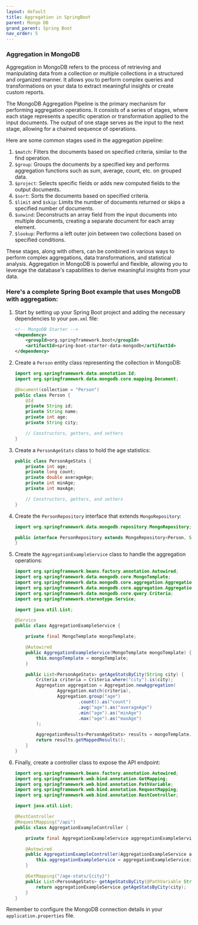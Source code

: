```yaml
---
layout: default
title: Aggregation in SpringBoot
parent: Mongo DB
grand_parent: Spring Boot
nav_order: 5
---
```

### Aggregation in MongoDB 
Aggregation in MongoDB refers to the process of retrieving and manipulating data from a collection or multiple collections in a structured and organized manner. It allows you to perform complex queries and transformations on your data to extract meaningful insights or create custom reports.

The MongoDB Aggregation Pipeline is the primary mechanism for performing aggregation operations. It consists of a series of stages, where each stage represents a specific operation or transformation applied to the input documents. The output of one stage serves as the input to the next stage, allowing for a chained sequence of operations.

Here are some common stages used in the aggregation pipeline:

1. `$match`: Filters the documents based on specified criteria, similar to the find operation.
2. `$group`: Groups the documents by a specified key and performs aggregation functions such as sum, average, count, etc. on grouped data.
3. `$project`: Selects specific fields or adds new computed fields to the output documents.
4. `$sort`: Sorts the documents based on specified criteria.
5. `$limit` and `$skip`: Limits the number of documents returned or skips a specified number of documents.
6. `$unwind`: Deconstructs an array field from the input documents into multiple documents, creating a separate document for each array element.
7. `$lookup`: Performs a left outer join between two collections based on specified conditions.

These stages, along with others, can be combined in various ways to perform complex aggregations, data transformations, and statistical analysis. Aggregation in MongoDB is powerful and flexible, allowing you to leverage the database's capabilities to derive meaningful insights from your data.

###  Here's a complete Spring Boot example that uses MongoDB with aggregation:
1. Start by setting up your Spring Boot project and adding the necessary dependencies to your `pom.xml` file:
    ```xml
    <!-- MongoDB Starter -->
    <dependency>
        <groupId>org.springframework.boot</groupId>
        <artifactId>spring-boot-starter-data-mongodb</artifactId>
    </dependency>
    ```
2. Create a `Person` entity class representing the collection in MongoDB:
    ```java
    import org.springframework.data.annotation.Id;
    import org.springframework.data.mongodb.core.mapping.Document;
    
    @Document(collection = "Person")
    public class Person {
        @Id
        private String id;
        private String name;
        private int age;
        private String city;
    
        // Constructors, getters, and setters
    }
    ```
3. Create a `PersonAgeStats` class to hold the age statistics:
    ```java
    public class PersonAgeStats {
        private int age;
        private long count;
        private double averageAge;
        private int minAge;
        private int maxAge;
    
        // Constructors, getters, and setters
    }
    ```
4. Create the `PersonRepository` interface that extends `MongoRepository`:
    ```java
    import org.springframework.data.mongodb.repository.MongoRepository;
    
    public interface PersonRepository extends MongoRepository<Person, String> {
    }
    ```
5. Create the `AggregationExampleService` class to handle the aggregation operations:
    ```java
    import org.springframework.beans.factory.annotation.Autowired;
    import org.springframework.data.mongodb.core.MongoTemplate;
    import org.springframework.data.mongodb.core.aggregation.Aggregation;
    import org.springframework.data.mongodb.core.aggregation.AggregationResults;
    import org.springframework.data.mongodb.core.query.Criteria;
    import org.springframework.stereotype.Service;
    
    import java.util.List;
    
    @Service
    public class AggregationExampleService {
    
        private final MongoTemplate mongoTemplate;
    
        @Autowired
        public AggregationExampleService(MongoTemplate mongoTemplate) {
            this.mongoTemplate = mongoTemplate;
        }
    
        public List<PersonAgeStats> getAgeStatsByCity(String city) {
            Criteria criteria = Criteria.where("city").is(city);
            Aggregation aggregation = Aggregation.newAggregation(
                    Aggregation.match(criteria),
                    Aggregation.group("age")
                            .count().as("count")
                            .avg("age").as("averageAge")
                            .min("age").as("minAge")
                            .max("age").as("maxAge")
            );
    
            AggregationResults<PersonAgeStats> results = mongoTemplate.aggregate(aggregation, "Person", PersonAgeStats.class);
            return results.getMappedResults();
        }
    }
    ```
6. Finally, create a controller class to expose the API endpoint:
    ```java
    import org.springframework.beans.factory.annotation.Autowired;
    import org.springframework.web.bind.annotation.GetMapping;
    import org.springframework.web.bind.annotation.PathVariable;
    import org.springframework.web.bind.annotation.RequestMapping;
    import org.springframework.web.bind.annotation.RestController;
    
    import java.util.List;
    
    @RestController
    @RequestMapping("/api")
    public class AggregationExampleController {
    
        private final AggregationExampleService aggregationExampleService;
    
        @Autowired
        public AggregationExampleController(AggregationExampleService aggregationExampleService) {
            this.aggregationExampleService = aggregationExampleService;
        }
    
        @GetMapping("/age-stats/{city}")
        public List<PersonAgeStats> getAgeStatsByCity(@PathVariable String city) {
            return aggregationExampleService.getAgeStatsByCity(city);
        }
    }
    ```   
Remember to configure the MongoDB connection details in your `application.properties` file.



